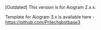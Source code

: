 [Outdated] This version is for Aiogram 2.x.x.

Template for Aiogram 3.x is available here - https://github.com/Priler/tgbotbase3
